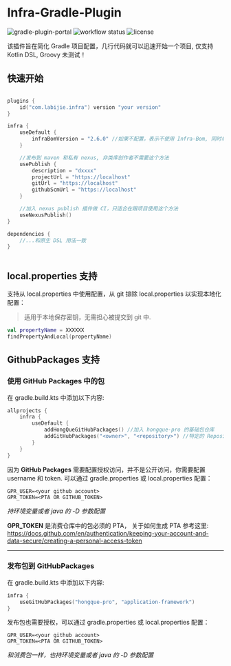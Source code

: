 # Infra-Gradle-Plugin

![gradle-plugin-portal](https://img.shields.io/gradle-plugin-portal/v/com.labijie.infra?logo=gradle)
![workflow status](https://img.shields.io/github/workflow/status/hongque-pro/infra-gradle-plugin/Gradle%20Build%20And%20Release/main?logo=github)
![license](https://img.shields.io/github/license/hongque-pro/infra-orm?style=flat-square)

该插件旨在简化 Gradle 项目配置，几行代码就可以迅速开始一个项目, 仅支持 Kotlin DSL, Groovy 未测试！

## 快速开始

```kotlin

plugins {
    id("com.labijie.infra") version "your version"
}

infra {
    useDefault {
        infraBomVersion = "2.6.0" //如果不配置，表示不使用 Infra-Bom, 同时单元测试的依赖也不会被配置
    }

    //发布到 maven 和私有 nexus, 非类库创作者不需要这个方法
    usePublish {
        description = "dxxxx"
        projectUrl = "https://localhost"
        gitUrl = "https://localhost"
        githubScmUrl = "https://localhost"
    }

    //加入 nexus publish 插件做 CI，只适合在跟项目使用这个方法
    useNexusPublish()
}

dependencies {
    //...和原生 DSL 用法一致
}



```

## local.properties 支持

支持从 local.properties 中使用配置，从 git 排除 local.properties 以实现本地化配置：
>适用于本地保存密钥，无需担心被提交到 git 中.

```kotlin
val propertyName = XXXXXX
findPropertyAndLocal(propertyName)
```

## GithubPackages 支持

### 使用 GitHub Packages 中的包

在 gradle.build.kts 中添加以下内容:
```kotlin
allprojects {
    infra {
        useDefault {
            addHongQueGitHubPackages() //加入 hongque-pro 的基础包仓库
            addGitHubPackages("<owner>", "<repository>") //特定的 Repository 仓库
        }
    }
}
```

因为 **GitHub Packages** 需要配置授权访问，并不是公开访问，你需要配置 username 和 token. 可以通过 gradle.properties 或 local.properties 配置：
```properties
GPR_USER=<your github account>
GPR_TOKEN=<PTA OR GITHUB_TOKEN>
```
*持环境变量或者 java 的 -D 参数配置*

**GPR_TOKEN** 是消费仓库中的包必须的 PTA， 关于如何生成 PTA 参考这里:   
https://docs.github.com/en/authentication/keeping-your-account-and-data-secure/creating-a-personal-access-token   

---

### 发布包到 GitHubPackages   
在 gradle.build.kts 中添加以下内容:
```kotlin
infra {
    useGitHubPackages("hongque-pro", "application-framework")
}
```

发布包也需要授权，可以通过 gradle.properties 或 local.properties 配置：

```properties
GPR_USER=<your github account>
GPR_TOKEN=<PTA OR GITHUB_TOKEN>
```
*和消费包一样，也持环境变量或者 java 的 -D 参数配置*
